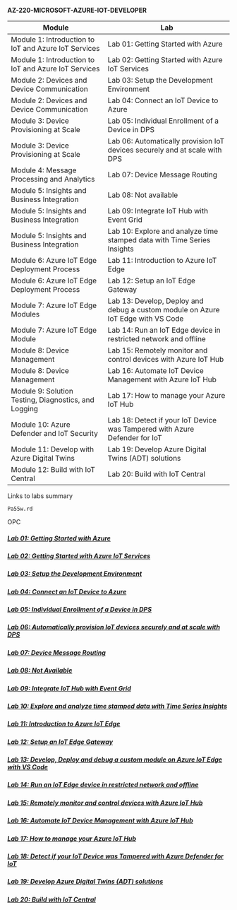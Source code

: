 **AZ-220-MICROSOFT-AZURE-IOT-DEVELOPER**

| Module                                                | Lab                                                          |
| ----------------------------------------------------- | ------------------------------------------------------------ |
| Module  1: Introduction to IoT and Azure IoT Services | Lab  01: Getting Started with Azure                          |
| Module  1: Introduction to IoT and Azure IoT Services | Lab  02: Getting Started with Azure IoT Services             |
| Module  2: Devices and Device Communication           | Lab  03: Setup the Development Environment                   |
| Module  2: Devices and Device Communication           | Lab  04: Connect an IoT Device to Azure                      |
| Module  3: Device Provisioning at Scale               | Lab  05: Individual Enrollment of a Device in DPS            |
| Module  3: Device Provisioning at Scale               | Lab  06: Automatically provision IoT devices securely and at scale with DPS |
| Module  4: Message Processing and Analytics           | Lab  07: Device Message Routing                              |
| Module  5: Insights and Business Integration          | Lab  08: Not available                                       |
| Module  5: Insights and Business Integration          | Lab  09: Integrate IoT Hub with Event Grid                   |
| Module  5: Insights and Business Integration          | Lab  10: Explore and analyze time stamped data with Time Series Insights |
| Module  6: Azure IoT Edge Deployment Process          | Lab  11: Introduction to Azure IoT Edge                      |
| Module  6: Azure IoT Edge Deployment Process          | Lab  12: Setup an IoT Edge Gateway                           |
| Module  7: Azure IoT Edge Modules                     | Lab  13: Develop, Deploy and debug a custom module on Azure IoT Edge with VS Code |
| Module  7: Azure IoT Edge Module                      | Lab  14: Run an IoT Edge device in restricted network and offline |
| Module  8: Device Management                          | Lab  15: Remotely monitor and control devices with Azure IoT Hub |
| Module  8: Device Management                          | Lab  16: Automate IoT Device Management with Azure IoT Hub   |
| Module  9: Solution Testing, Diagnostics, and Logging | Lab  17: How to manage your Azure IoT Hub                    |
| Module  10: Azure Defender and IoT Security           | Lab  18: Detect if your IoT Device was Tampered with Azure Defender for IoT |
| Module  11: Develop with Azure Digital Twins          | Lab  19: Develop Azure Digital Twins (ADT) solutions         |
| Module  12: Build with IoT Central                    | Lab  20: Build with IoT Central                              |

Links to labs summary 

```
Pa55w.rd
```

OPC

##### [Lab 01: Getting Started with Azure](contens/Lab01.md)
##### [Lab 02: Getting Started with Azure IoT Services](contens/Lab02.md)
##### [Lab 03: Setup the Development Environment](contens/Lab03.md)
##### [Lab 04: Connect an IoT Device to Azure](contens/Lab04.md)
##### [Lab 05: Individual Enrollment of a Device in DPS](contens/Lab05.md)
##### [Lab 06: Automatically provision IoT devices securely and at scale with DPS](contens/Lab06.md)
##### [Lab 07: Device Message Routing](contens/Lab07.md)
##### [Lab 08: Not Available]()
##### [Lab 09: Integrate IoT Hub with Event Grid](contens/Lab09.md)
##### [Lab 10: Explore and analyze time stamped data with Time Series Insights](contens/Lab10.md)
##### [Lab 11: Introduction to Azure IoT Edge](contens/Lab11.md)
##### [Lab 12: Setup an IoT Edge Gateway](contens/Lab12.md)
##### [Lab 13: Develop, Deploy and debug a custom module on Azure IoT Edge with VS Code](contens/Lab13.md)
##### [Lab 14: Run an IoT Edge device in restricted network and offline](contens/Lab14.md)
##### [Lab 15: Remotely monitor and control devices with Azure IoT Hub](contens/Lab15.md)
##### [Lab 16: Automate IoT Device Management with Azure IoT Hub](contens/Lab16.md)
##### [Lab 17: How to manage your Azure IoT Hub](contens/Lab17.md)
##### [Lab 18: Detect if your IoT Device was Tampered with Azure Defender for IoT](contens/Lab18.md)
##### [Lab 19: Develop Azure Digital Twins (ADT) solutions](contens/Lab19.md)
##### [Lab 20: Build with IoT Central](contens/Lab20.md)

